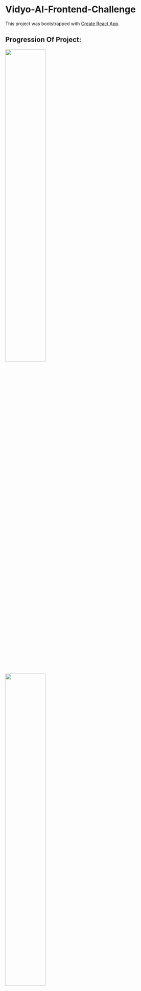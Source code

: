 # Vidyo-AI-Frontend-Challenge

This project was bootstrapped with [Create React App](https://github.com/facebook/create-react-app).

## Progression Of Project: 


<img width="50%" src="https://github.com/vishant007/vidyo-ai-frontend-challenge/assets/64253459/f116aab1-dd16-41d1-8350-6b069f46ddf4"/>
<img width="50%" src="https://github.com/vishant007/vidyo-ai-frontend-challenge/assets/64253459/588f17e1-5e4c-41aa-9802-85a9031cb8b0"/>
<img width="50%" src="https://github.com/vishant007/vidyo-ai-frontend-challenge/assets/64253459/ad98eeb1-9d73-4960-8621-f2f7d87b21fb"/>
<img width="50%" src="https://github.com/vishant007/vidyo-ai-frontend-challenge/assets/64253459/12e738b0-d6fc-42a9-8209-3f6a2b663ad1"/>


## Commands To Run Project:

```bash
npm install
```

```bash
npm start
```
